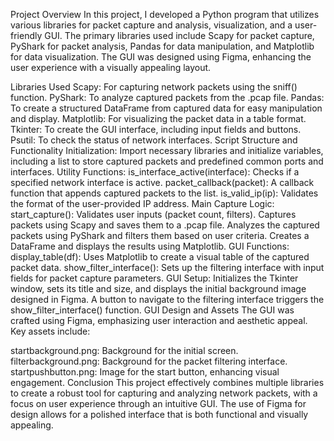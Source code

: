 Project Overview
In this project, I developed a Python program that utilizes various libraries for packet capture and analysis, visualization, and a user-friendly GUI. The primary libraries used include Scapy for packet capture, PyShark for packet analysis, Pandas for data manipulation, and Matplotlib for data visualization. The GUI was designed using Figma, enhancing the user experience with a visually appealing layout.

Libraries Used
Scapy: For capturing network packets using the sniff() function.
PyShark: To analyze captured packets from the .pcap file.
Pandas: To create a structured DataFrame from captured data for easy manipulation and display.
Matplotlib: For visualizing the packet data in a table format.
Tkinter: To create the GUI interface, including input fields and buttons.
Psutil: To check the status of network interfaces.
Script Structure and Functionality
Initialization:
Import necessary libraries and initialize variables, including a list to store captured packets and predefined common ports and interfaces.
Utility Functions:
is_interface_active(interface): Checks if a specified network interface is active.
packet_callback(packet): A callback function that appends captured packets to the list.
is_valid_ip(ip): Validates the format of the user-provided IP address.
Main Capture Logic:
start_capture():
Validates user inputs (packet count, filters).
Captures packets using Scapy and saves them to a .pcap file.
Analyzes the captured packets using PyShark and filters them based on user criteria.
Creates a DataFrame and displays the results using Matplotlib.
GUI Functions:
display_table(df): Uses Matplotlib to create a visual table of the captured packet data.
show_filter_interface(): Sets up the filtering interface with input fields for packet capture parameters.
GUI Setup:
Initializes the Tkinter window, sets its title and size, and displays the initial background image designed in Figma.
A button to navigate to the filtering interface triggers the show_filter_interface() function.
GUI Design and Assets
The GUI was crafted using Figma, emphasizing user interaction and aesthetic appeal. Key assets include:

startbackground.png: Background for the initial screen.
filterbackground.png: Background for the packet filtering interface.
startpushbutton.png: Image for the start button, enhancing visual engagement.
Conclusion
This project effectively combines multiple libraries to create a robust tool for capturing and analyzing network packets, with a focus on user experience through an intuitive GUI. The use of Figma for design allows for a polished interface that is both functional and visually appealing.
